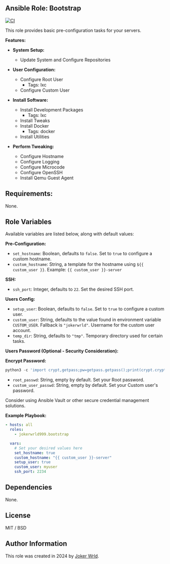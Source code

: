 ## Ansible Role: Bootstrap

[![CI](https://github.com/jokerwrld999/ansible-role-bootstrap/workflows/CI/badge.svg?event=push)](https://github.com/jokerwrld999/ansible-role-bootstrap/actions?query=workflow%3ACI)

This role provides basic pre-configuration tasks for your servers.

**Features:**

- **System Setup:**

  - Update System and Configure Repositories

- **User Configuration:**

  - Configure Root User
    - Tags: lxc
  - Configure Custom User

- **Install Software:**

  - Install Development Packages
    - Tags: lxc
  - Install Tweaks
  - Install Docker
    - Tags: docker
  - Install Utilities

- **Perform Tweaking:**
  - Configure Hostname
  - Configure Logging
  - Configure Microcode
  - Configure OpenSSH
  - Install Qemu Guest Agent

## Requirements:

None.

## Role Variables

Available variables are listed below, along with default values:

**Pre-Configuration:**

- `set_hostname`: Boolean, defaults to `false`. Set to `true` to configure a
  custom hostname.
- `custom_hostname`: String, a template for the hostname using
  `${{ custom_user }}`. Example: `{{ custom_user }}-server`

**SSH:**

- `ssh_port`: Integer, defaults to `22`. Set the desired SSH port.

**Users Config:**

- `setup_user`: Boolean, defaults to `false`. Set to `true` to configure a custom user.
- `custom_user`: String, defaults to the value found in environment variable
  `CUSTOM_USER`. Fallback is `"jokerwrld"`. Username for the custom user
  account.
- `temp_dir`: String, defaults to `"tmp"`. Temporary directory used for certain
  tasks.

**Users Password (Optional - Security Consideration):**

**Encrypt Password:**

```python
python3 -c 'import crypt,getpass;pw=getpass.getpass();print(crypt.crypt(pw) if (pw==getpass.getpass("Confirm: ")) else exit())'
```

- `root_passwd`: String, empty by default. Set your Root password.
- `custom_user_passwd`: String, empty by default. Set your Custom user's
  password.

Consider using Ansible Vault or other secure credential management solutions.

**Example Playbook:**

```yaml
- hosts: all
  roles:
    - jokerwrld999.bootstrap

  vars:
    # Set your desired values here
    set_hostname: true
    custom_hostname: "{{ custom_user }}-server"
    setup_user: true
    custom_user: myuser
    ssh_port: 2234
```

## Dependencies

None.

## License

MIT / BSD

## Author Information

This role was created in 2024 by [Joker Wrld](https://docs.jokerwrld.win/).
